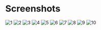 # Screenshots

![1](https://user-images.githubusercontent.com/60035156/127763312-c60b9f85-7610-42ad-8027-c4631ceb3c38.jpg) ![2](https://user-images.githubusercontent.com/60035156/127763313-7aea3258-82a8-4d72-bc60-1f7a64ff4658.jpg) ![3](https://user-images.githubusercontent.com/60035156/127763314-986577bc-6898-4776-aa81-4d5071c82dad.jpg) ![4](https://user-images.githubusercontent.com/60035156/127763315-206ca458-5db6-4f62-963d-570ab36bea3f.jpg) ![5](https://user-images.githubusercontent.com/60035156/127763316-910be05c-7772-40d0-b7e2-8a44efdb61aa.jpg) ![6](https://user-images.githubusercontent.com/60035156/127763318-8d100e26-dc0a-48f5-b9fe-7d19f3898344.jpg) ![7](https://user-images.githubusercontent.com/60035156/127763320-23ec4c68-4815-4888-a4a3-bda69470253a.jpg) ![8](https://user-images.githubusercontent.com/60035156/127763322-3ccc8c1c-f7d2-4da5-acf6-8d1489a6f38c.jpg) ![9](https://user-images.githubusercontent.com/60035156/127763324-6006d309-d3ab-4105-9f7f-7e27948757c9.jpg) ![10](https://user-images.githubusercontent.com/60035156/127763328-b2db3a99-f3b4-4585-9ee7-cc7ae0eb0d2a.jpg)
